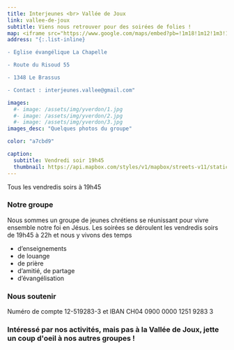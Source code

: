 ```yaml
---
title: Interjeunes <br> Vallée de Joux
link: vallee-de-joux
subtitle: Viens nous retrouver pour des soirées de folies !
map: <iframe src="https://www.google.com/maps/embed?pb=!1m18!1m12!1m3!1d2741.5473292903885!2d6.214091015595756!3d46.596185479130725!2m3!1f0!2f0!3f0!3m2!1i1024!2i768!4f13.1!3m3!1m2!1s0x478c5252487ba88b%3A0x69f3cc73c2ba304c!2sInterjeunes%20Vall%C3%A9e%20de%20Joux!5e0!3m2!1sen!2sch!4v1631278478607!5m2!1sen!2sch" width="100%" height="250" style="border:0;" allowfullscreen="" loading="lazy"></iframe>
address: "{:.list-inline}

- Eglise évangélique La Chapelle

- Route du Risoud 55

- 1348 Le Brassus

- Contact : interjeunes.vallee@gmail.com"

images:
  #- image: /assets/img/yverdon/1.jpg
  #- image: /assets/img/yverdon/2.jpg
  #- image: /assets/img/yverdon/3.jpg
images_desc: "Quelques photos du groupe"

color: "a7cbd9"

caption:
  subtitle: Vendredi soir 19h45
  thumbnail: https://api.mapbox.com/styles/v1/mapbox/streets-v11/static/pin-l+a7cbd9(6.214091,46.5961892)/6.214091,46.5961892,9,0/300x200@2x?access_token=pk.eyJ1Ijoidnd2dyIsImEiOiJja284dnNrNzYxamduMnhteTlqajV5Z2cxIn0.Q3rPhwNzrpLEN6oQcwi17A
---
```

Tous les vendredis soirs à 19h45
### Notre groupe

Nous sommes un groupe de jeunes chrétiens se réunissant pour vivre ensemble notre foi en Jésus. Les soirées se déroulent les vendredis soirs de 19h45 à 22h et nous y vivons des temps

  -  d’enseignements
  -  de louange
  -  de prière
  -  d’amitié, de partage
  -  d’évangélisation

### Nous soutenir

Numéro de compte 12-519283-3 et IBAN CH04 0900 0000 1251 9283 3 

### Intéressé par nos activités, mais pas à la Vallée de Joux, jette un coup d'oeil à nos autres groupes !
